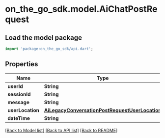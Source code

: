 # on_the_go_sdk.model.AiChatPostRequest

## Load the model package
```dart
import 'package:on_the_go_sdk/api.dart';
```

## Properties
Name | Type | Description | Notes
------------ | ------------- | ------------- | -------------
**userId** | **String** |  | [optional] 
**sessionId** | **String** |  | 
**message** | **String** |  | 
**userLocation** | [**AiLegacyConversationPostRequestUserLocation**](AiLegacyConversationPostRequestUserLocation.md) |  | [optional] 
**dateTime** | **String** |  | [optional] 

[[Back to Model list]](../README.md#documentation-for-models) [[Back to API list]](../README.md#documentation-for-api-endpoints) [[Back to README]](../README.md)


